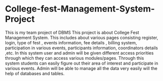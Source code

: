 # College-fest-Management-System-Project
This is my team project of DBMS 
This project  is about College Fest Management System. 
This includes about various pages consisting register, login, type of fest , events information, fee details , billing system, participation in various events, participants information, coordinators details ,etc. 
In this system user and admin will be given different access priorities through which they can access various modules/pages.
Through this system students can easily figure out their area of interest and participate in various events.
Admin will be able to manage all the data very easily will the help of databases and tables.
